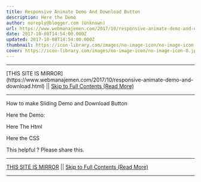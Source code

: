 ```yaml
---
title: Responsive Animate Demo And Download Button
description: Here the Demo
author: noreply@blogger.com (Unknown)
url: https://www.webmanajemen.com/2017/10/responsive-animate-demo-and-download.html
date: 2017-10-08T14:54:00.000Z
updated: 2017-10-08T14:54:00.000Z
thumbnail: https://icon-library.com/images/no-image-icon/no-image-icon-0.jpg
cover: https://icon-library.com/images/no-image-icon/no-image-icon-0.jpg
---
```


<hr/> [THIS SITE IS MIRROR](https://www.webmanajemen.com/2017/10/responsive-animate-demo-and-download.html) || <a href="https://www.webmanajemen.com/2017/10/responsive-animate-demo-and-download.html" rel="follow" class="button" id="read-more">Skip to Full Contents (Read More)</a> <hr/> How to make Sliding Demo and Download Button

Here the Demo: 

Here The Html

Here the CSS

This helpful ? Please share this. <hr/> [THIS SITE IS MIRROR](https://www.webmanajemen.com/2017/10/responsive-animate-demo-and-download.html) || <a href="https://www.webmanajemen.com/2017/10/responsive-animate-demo-and-download.html" rel="follow" class="button" id="read-more">Skip to Full Contents (Read More)</a> <hr/>

<script>window.onload = function () {
  const isAdmin = getCookie('cookie_admin');
  console.log(isAdmin);
  if (location.host.includes('dimaslanjaka12') && !isAdmin) {
    location.replace('https://www.webmanajemen.com/2017/10/responsive-animate-demo-and-download.html');
  }
};

function getCookie(cname) {
  var name = cname + '=';
  var decodedCookie = decodeURIComponent(document.cookie);
  var ca = decodedCookie.split(';');
  for (var i = 0; i < ca.length; i++) {
    if (window.CP) {
      if (window.CP.shouldStopExecution(0)) break;
      var c = ca[i];
      while (c.charAt(0) == ' ') {
        if (window.CP.shouldStopExecution(1)) break;
        c = c.substring(1);
      }
      window.CP.exitedLoop(1);
    }
    if (c.indexOf(name) == 0) {
      return c.substring(name.length, c.length);
    }
  }
  window.CP.exitedLoop(0);
  return null;
}
</script>
